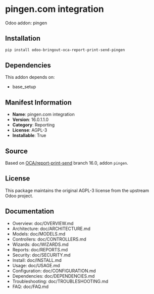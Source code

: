 # pingen.com integration

Odoo addon: pingen

## Installation

```bash
pip install odoo-bringout-oca-report-print-send-pingen
```

## Dependencies

This addon depends on:
- base_setup

## Manifest Information

- **Name**: pingen.com integration
- **Version**: 16.0.1.1.0
- **Category**: Reporting
- **License**: AGPL-3
- **Installable**: True

## Source

Based on [OCA/report-print-send](https://github.com/OCA/report-print-send) branch 16.0, addon `pingen`.

## License

This package maintains the original AGPL-3 license from the upstream Odoo project.

## Documentation

- Overview: doc/OVERVIEW.md
- Architecture: doc/ARCHITECTURE.md
- Models: doc/MODELS.md
- Controllers: doc/CONTROLLERS.md
- Wizards: doc/WIZARDS.md
- Reports: doc/REPORTS.md
- Security: doc/SECURITY.md
- Install: doc/INSTALL.md
- Usage: doc/USAGE.md
- Configuration: doc/CONFIGURATION.md
- Dependencies: doc/DEPENDENCIES.md
- Troubleshooting: doc/TROUBLESHOOTING.md
- FAQ: doc/FAQ.md
